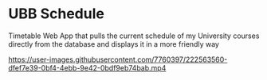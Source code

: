 # UBB Schedule
Timetable Web App that pulls the current schedule of my University courses directly from the database and displays it in a more friendly way


https://user-images.githubusercontent.com/7760397/222563560-dfef7e39-0bf4-4ebb-9e42-0bdf9eb74bab.mp4

